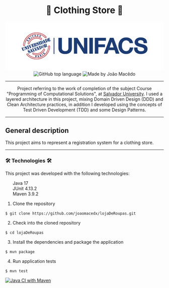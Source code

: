 <div align="center">
   <h1>👔 Clothing Store 👔</h1>
   <img alt="Salvador University" src="./assets/unifacsLogo.png" />
   <img alt="GitHub top language" src="https://img.shields.io/github/languages/top/joaomacedx/lojaDeRoupas?style=flat" >
   <img alt="Made by João Macêdo" src="https://img.shields.io/badge/made%20by-João%20Macêdo-blue">
   <hr>
  <p>Project referring to the work of completion of the subject Course "Programming of Computational Solutions", at <a href="https://www.unifacs.br">Salvador University</a>. I used a layered architecture in this project, mixing Domain Driven Design (DDD) and Clean Architecture practices, in addition I developed using the concepts of Test Driven Development (TDD) and some Design Patterns.</p>
 </div>
 <hr>
    <h2>General description</h2>
<p>This project aims to represent a registration system for a clothing store.</p>
 <hr>
 <h3> 🛠 Technologies 🛠 </h3>
 <p>This project was developed with the following technologies:</p>
<ul style="list-style: none;">
  <li>Java 17</li>
  <li>JUnit 4.13.2</li>
  <li>Maven 3.9.2</li>
</ul>

1. Clone the repository
```
$ git clone https://github.com/joaomacedx/lojaDeRoupas.git
```

2. Check into the cloned repository
```
$ cd lojaDeRoupas
```

3. Install the dependencies and package the application
```
$ mvn package
```
4. Run application tests 
```
$ mvn test
```
[![Java CI with Maven](https://github.com/joaomacedx/lojaDeRoupas/actions/workflows/maven.yml/badge.svg)](https://github.com/joaomacedx/lojaDeRoupas/actions/workflows/maven.yml)

